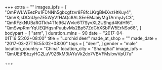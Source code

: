 +++
extra = ""
images_ipfs = [  "QmPWLWEezPu1FDNNh5gbcgfzvr8F8fcLKrgBMXvzHtKuy4",
  "QmVKjsDCnUyeZE5WyVfHAQc8ALSEeEMJaiyMgTArmyJyC3",
  "QmRFzkNUBaRGTkh4Tfc96JWvkr6T7SyvXL2UShgd4KdHf6",
  "QmSwpRmrYqUEQHgsnPuubvMs2Bp57ZdGhXSbPW5ErNSo68",
]
bodypart = [
  "arm",
]
duration_mins = 90
date = "2017-04-01T16:55:02+08:00"
title = "Lorchid deer"
made_at_shop = ""
made_date = "2017-03-27T16:55:02+08:00"
tags = [
  "deer",
]
gender = "male"
location_country = "China"
location_city = "Shanghai"
image_ipfs = "QmUEtPBbzyHG2LuV9Z6kM3iAYuVk2do7VBVFMsibwVpU7u"

+++
